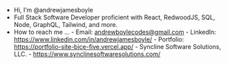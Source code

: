 - Hi, I’m @andrewjamesboyle
- Full Stack Software Developer proficient with React, RedwoodJS, SQL, Node, GraphQL, Tailwind, and more.
- How to reach me ...
      - Email: andrewboylecodes@gmail.com
      - LinkedIn: https://www.linkedin.com/in/andrewjamesboyle/
      - Portfolio: https://portfolio-site-bice-five.vercel.app/
      - Syncline Software Solutions, LLC. - https://www.synclinesoftwaresolutions.com/

<!---
andrewjamesboyle/andrewjamesboyle is a ✨ special ✨ repository because its `README.md` (this file) appears on your GitHub profile.
You can click the Preview link to take a look at your changes.
--->
